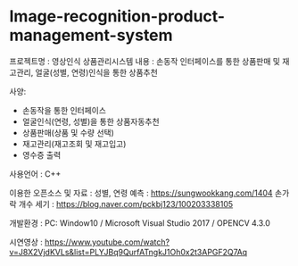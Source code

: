 # Image-recognition-product-management-system

프로젝트명 : 영상인식 상품관리시스템
내용 : 손동작 인터페이스를 통한 상품판매 및 재고관리, 얼굴(성별, 연령)인식을 통한 상품추천

사양:
- 손동작을 통한 인터페이스
- 얼굴인식(연령, 성별)을 통한 상품자동추천
- 상품판매(상품 및 수량 선택)
- 재고관리(재고조회 및 재고입고)
- 영수증 출력

사용언어 : C++

이용한 오픈소스 및 자료 :
성별, 연령 예측 : https://sungwookkang.com/1404
손가락 개수 세기 : https://blog.naver.com/pckbj123/100203338105

개발환경 : PC: Window10 / Microsoft Visual Studio 2017 / OPENCV 4.3.0

시연영상 : https://www.youtube.com/watch?v=J8X2VjdKVLs&list=PLYJBq9QurfATngkJ1Oh0x2t3APGF2Q7Aq
